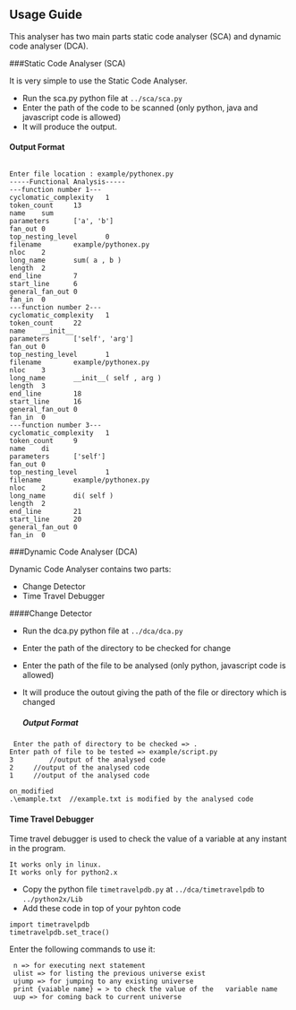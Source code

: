 ## Usage Guide

This analyser has two main parts static code analyser (SCA) and dynamic code analyser (DCA).

###Static Code Analyser (SCA)

It is very simple to use the Static Code Analyser.



 - Run the sca.py python file at `../sca/sca.py`
 - Enter the path of the code to be scanned (only python, java and javascript code is allowed)
 - It will produce the output.

#### Output Format
```

Enter file location : example/pythonex.py
-----Functional Analysis-----
---function number 1---
cyclomatic_complexity   1
token_count     13
name    sum
parameters      ['a', 'b']
fan_out 0
top_nesting_level       0
filename        example/pythonex.py
nloc    2
long_name       sum( a , b )
length  2
end_line        7
start_line      6
general_fan_out 0
fan_in  0
---function number 2---
cyclomatic_complexity   1
token_count     22
name    __init__
parameters      ['self', 'arg']
fan_out 0
top_nesting_level       1
filename        example/pythonex.py
nloc    3
long_name       __init__( self , arg )
length  3
end_line        18
start_line      16
general_fan_out 0
fan_in  0
---function number 3---
cyclomatic_complexity   1
token_count     9
name    di
parameters      ['self']
fan_out 0
top_nesting_level       1
filename        example/pythonex.py
nloc    2
long_name       di( self )
length  2
end_line        21
start_line      20
general_fan_out 0
fan_in  0
```


###Dynamic Code Analyser (DCA)

Dynamic Code Analyser contains two parts:

 - Change Detector
 - Time Travel Debugger

 ####Change Detector

 - Run the dca.py python file at `../dca/dca.py`
 - Enter the path of the directory to be checked for change
 - Enter the path of the file to be analysed (only python, javascript code is allowed)
 - It will produce the outout giving the path of the file or directory which is changed



   ##### Output Format
```
 Enter the path of directory to be checked => .
Enter path of file to be tested => example/script.py
3         //output of the analysed code
2	  //output of the analysed code
1	  //output of the analysed code

on_modified
.\emample.txt  //example.txt is modified by the analysed code
```

#### Time Travel Debugger

Time travel debugger is used to check the value of a variable at any instant in the program.

    It works only in linux.
    It works only for python2.x



 - Copy the python file `timetravelpdb.py` at `../dca/timetravelpdb` to `../python2x/Lib`
 - Add these code in top of your pyhton code

```
import timetravelpdb
timetravelpdb.set_trace()
```
Enter the following commands to use it:

```
 n => for executing next statement
 ulist => for listing the previous universe exist
 ujump => for jumping to any existing universe
 print {vaiable name} = > to check the value of the   variable name
 uup => for coming back to current universe
```




